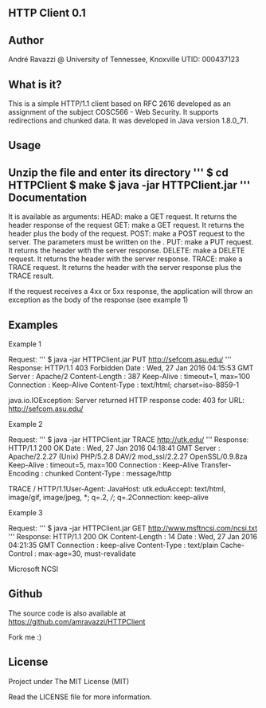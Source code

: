 HTTP Client 0.1
---------------

Author
------

André Ravazzi @ University of Tennessee, Knoxville
UTID: 000437123

What is it?
-----------

This is a simple HTTP/1.1 client based on RFC 2616 developed
as an assignment of the subject COSC566 - Web Security. It supports
redirections and chunked data. It was developed in Java
version 1.8.0_71.

Usage
-----

Unzip the file and enter its directory
'''
$   cd HTTPClient
$   make
$   java -jar HTTPClient.jar <METHOD> <URL>
'''
Documentation
-------------

It is available as <METHOD> arguments:
  HEAD: make a GET request. It returns the header response
        of the request
  GET: make a GET request. It returns the header plus
       the body of the request.
  POST: make a POST request to the server. The parameters
        must be written on the <URL>.
  PUT: make a PUT request. It returns the header with the
       server response.
  DELETE: make a DELETE request. It returns the header with the
       server response.
  TRACE: make a TRACE request. It returns the header with the
       server response plus the TRACE result.

If the request receives a 4xx or 5xx response, the application
will throw an exception as the body of the response (see example 1)

Examples
--------

Example 1

Request:
'''
  $   java -jar HTTPClient.jar PUT http://sefcom.asu.edu/
'''
Response:
  HTTP/1.1 403 Forbidden
  Date : Wed, 27 Jan 2016 04:15:53 GMT
  Server : Apache/2
  Content-Length : 387
  Keep-Alive : timeout=1, max=100
  Connection : Keep-Alive
  Content-Type : text/html; charset=iso-8859-1

  java.io.IOException: Server returned HTTP response code: 403 for
  URL: http://sefcom.asu.edu/


Example 2

Request:
'''
  $   java -jar HTTPClient.jar TRACE http://utk.edu/
'''
Response:
  HTTP/1.1 200 OK
  Date : Wed, 27 Jan 2016 04:18:41 GMT
  Server : Apache/2.2.27 (Unix) PHP/5.2.8 DAV/2 mod_ssl/2.2.27 OpenSSL/0.9.8za
  Keep-Alive : timeout=5, max=100
  Connection : Keep-Alive
  Transfer-Encoding : chunked
  Content-Type : message/http

  TRACE / HTTP/1.1User-Agent: JavaHost:
  utk.eduAccept: text/html, image/gif, image/jpeg, *;
  q=.2, */*; q=.2Connection: keep-alive


Example 3

Request:
'''
  $   java -jar HTTPClient.jar GET http://www.msftncsi.com/ncsi.txt
'''
Response:
  HTTP/1.1 200 OK
  Content-Length : 14
  Date : Wed, 27 Jan 2016 04:21:35 GMT
  Connection : keep-alive
  Content-Type : text/plain
  Cache-Control : max-age=30, must-revalidate

  Microsoft NCSI


Github
------

The source code is also available at
https://github.com/amravazzi/HTTPClient

Fork me :)

License
-------

Project under The MIT License (MIT)

Read the LICENSE file for more information.
